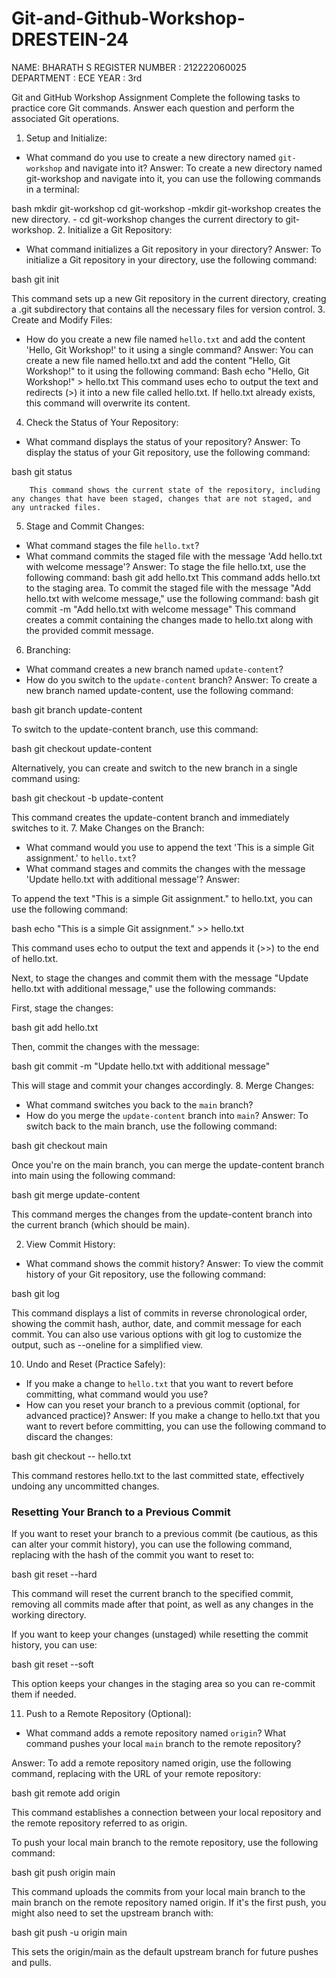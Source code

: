 # Git-and-Github-Workshop-DRESTEIN-24
NAME:  BHARATH S
REGISTER NUMBER : 212222060025  
DEPARTMENT :  ECE
YEAR :  3rd

Git and GitHub Workshop Assignment 
Complete the following tasks to practice core Git commands. Answer each question and perform the associated Git operations. 
1. Setup and Initialize: 
-	What command do you use to create a new directory named `git-workshop` and navigate into it? 
Answer:
To create a new directory named git-workshop and navigate into it, you can use the following commands in a terminal:

bash
mkdir git-workshop
cd git-workshop
 -mkdir git-workshop creates the new directory.
        - cd git-workshop changes the current directory to git-workshop.
2. Initialize a Git Repository: 
-	What command initializes a Git repository in your directory? 
Answer:
To initialize a Git repository in your directory, use the following command:

bash
git init

This command sets up a new Git repository in the current directory, creating a .git subdirectory that contains all the necessary files for version control.
3. Create and Modify Files: 
-	How do you create a new file named `hello.txt` and add the content 'Hello, Git Workshop!' to it using a single command? 
Answer:
You can create a new file named hello.txt and add the content "Hello, Git Workshop!" to it using the following command:
       Bash
echo "Hello, Git Workshop!" > hello.txt
This command uses echo to output the text and redirects (>) it into a new file called hello.txt. If hello.txt already exists, this command will overwrite its content.
4. Check the Status of Your Repository: 
-	What command displays the status of your repository? 
Answer:
To display the status of your Git repository, use the following command:

bash
git status

        This command shows the current state of the repository, including any changes that have been staged, changes that are not staged, and any untracked files.
5. Stage and Commit Changes: 
-	What command stages the file `hello.txt`?  
-	What command commits the staged file with the message 'Add hello.txt with welcome message'? 
Answer:
To stage the file hello.txt, use the following command:
bash
git add hello.txt
      This command adds hello.txt to the staging area.
To commit the staged file with the message "Add hello.txt with welcome message," use the following command:
bash
git commit -m "Add hello.txt with welcome message"
This command creates a commit containing the changes made to hello.txt along with the provided commit message.

6. Branching: 
-	What command creates a new branch named `update-content`? 
-	How do you switch to the `update-content` branch? 
Answer:
To create a new branch named update-content, use the following command:

bash
git branch update-content

To switch to the update-content branch, use this command:

bash
git checkout update-content

Alternatively, you can create and switch to the new branch in a single command using:

bash
git checkout -b update-content

This command creates the update-content branch and immediately switches to it.
7. Make Changes on the Branch: 
-	What command would you use to append the text 'This is a simple Git assignment.' to `hello.txt`? 
-	What command stages and commits the changes with the message 'Update hello.txt with additional message'? 
Answer:

To append the text "This is a simple Git assignment." to hello.txt, you can use the following command:

bash
echo "This is a simple Git assignment." >> hello.txt

This command uses echo to output the text and appends it (>>) to the end of hello.txt.

Next, to stage the changes and commit them with the message "Update hello.txt with additional message," use the following commands:

First, stage the changes:

bash
git add hello.txt

Then, commit the changes with the message:

bash
git commit -m "Update hello.txt with additional message"

This will stage and commit your changes accordingly.
8. Merge Changes: 
-	What command switches you back to the `main` branch? 
-	How do you merge the `update-content` branch into `main`? 
Answer:
To switch back to the main branch, use the following command:

bash
git checkout main

Once you're on the main branch, you can merge the update-content branch into main using the following command:

bash
git merge update-content

This command merges the changes from the update-content branch into the current branch (which should be main).

2.	View Commit History: 
-	What command shows the commit history? 
Answer:
To view the commit history of your Git repository, use the following command:

bash
git log


This command displays a list of commits in reverse chronological order, showing the commit hash, author, date, and commit message for each commit. You can also use various options with git log to customize the output, such as --oneline for a simplified view.

10. Undo and Reset (Practice Safely): 
-	If you make a change to `hello.txt` that you want to revert before committing, what command would you use? 
-	How can you reset your branch to a previous commit (optional, for advanced practice)? 
Answer:
If you make a change to hello.txt that you want to revert before committing, you can use the following command to discard the changes:

bash
git checkout -- hello.txt


This command restores hello.txt to the last committed state, effectively undoing any uncommitted changes.

### Resetting Your Branch to a Previous Commit

If you want to reset your branch to a previous commit (be cautious, as this can alter your commit history), you can use the following command, replacing <commit-hash> with the hash of the commit you want to reset to:

bash
git reset --hard <commit-hash>


This command will reset the current branch to the specified commit, removing all commits made after that point, as well as any changes in the working directory. 

If you want to keep your changes (unstaged) while resetting the commit history, you can use:

bash
git reset --soft <commit-hash>


This option keeps your changes in the staging area so you can re-commit them if needed.


11. Push to a Remote Repository (Optional):
-	What command adds a remote repository named `origin`? 
What command pushes your local `main` branch to the remote repository?

Answer:
To add a remote repository named origin, use the following command, replacing <repository-url> with the URL of your remote repository:

bash
git remote add origin <repository-url>


This command establishes a connection between your local repository and the remote repository referred to as origin.

To push your local main branch to the remote repository, use the following command:

bash
git push origin main


This command uploads the commits from your local main branch to the main branch on the remote repository named origin. If it's the first push, you might also need to set the upstream branch with:

bash
git push -u origin main


This sets the origin/main as the default upstream branch for future pushes and pulls.


